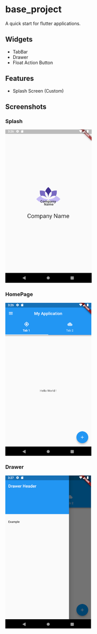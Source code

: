 # base_project
A quick start for flutter applications.
## Widgets
- TabBar
- Drawer
- Float Action Button
## Features
- Splash Screen (Custom)

## Screenshots

### Splash
 
<img src="https://github.com/HoussemTN/flutter_base_project/blob/master/images/splash.PNG?raw=true"/>
 
### HomePage

  <img src="https://github.com/HoussemTN/flutter_base_project/blob/master/images/Home.PNG?raw=true"/>
  
### Drawer

   <img  alt="Drawer" src="https://github.com/HoussemTN/flutter_base_project/blob/master/images/drawer.PNG?raw=true"/>
    
   

